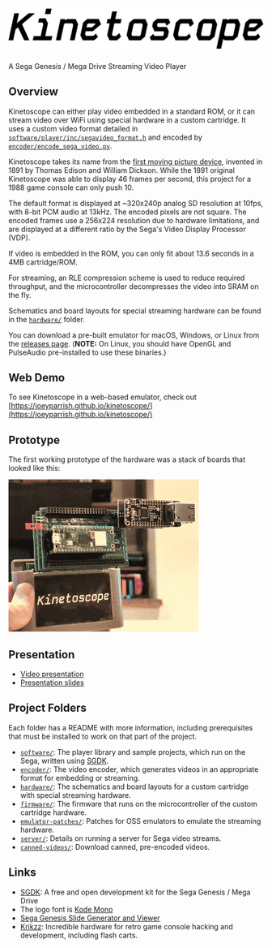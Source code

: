 <h1>
  <picture>
    <source media="(prefers-color-scheme: dark)" srcset="logo-dark.svg">
    <source media="(prefers-color-scheme: light)" srcset="logo.svg">
    <img alt="Kinetoscope Logo" src="logo.svg">
  </picture>
</h1>

A Sega Genesis / Mega Drive Streaming Video Player


## Overview

Kinetoscope can either play video embedded in a standard ROM, or it can stream
video over WiFi using special hardware in a custom cartridge.  It uses a custom
video format detailed in
[`software/player/inc/segavideo_format.h`](software/player/inc/segavideo_format.h)
and encoded by
[`encoder/encode_sega_video.py`](encoder/encode_sega_video.py).

Kinetoscope takes its name from the [first moving picture
device](https://www.britannica.com/technology/Kinetoscope), invented in 1891 by
Thomas Edison and William Dickson.  While the 1891 original Kinetoscope was
able to display 46 frames per second, this project for a 1988 game console can
only push 10.

The default format is displayed at ~320x240p analog SD resolution at 10fps,
with 8-bit PCM audio at 13kHz.  The encoded pixels are not square.  The encoded
frames use a 256x224 resolution due to hardware limitations, and are displayed
at a different ratio by the Sega's Video Display Processor (VDP).

If video is embedded in the ROM, you can only fit about 13.6 seconds in a 4MB
cartridge/ROM.

For streaming, an RLE compression scheme is used to reduce required throughput,
and the microcontroller decompresses the video into SRAM on the fly.

Schematics and board layouts for special streaming hardware can be found in the
[`hardware/`](hardware/) folder.

You can download a pre-built emulator for macOS, Windows, or Linux from the
[releases page](https://github.com/joeyparrish/kinetoscope/releases).
(**NOTE:** On Linux, you should have OpenGL and PulseAudio pre-installed to use
these binaries.)


## Web Demo

To see Kinetoscope in a web-based emulator, check out
[https://joeyparrish.github.io/kinetoscope/](https://joeyparrish.github.io/kinetoscope/)


## Prototype

The first working prototype of the hardware was a stack of boards that looked
like this:

![Kinetoscope prototype hardware](hardware/prototype-cart.gif)


## Presentation

 - [Video presentation](https://youtu.be/0Atlf_whVgA)
 - [Presentation slides](https://docs.google.com/presentation/d/1nqJEwOmjEmVEMR6anbMV5HIaqYFpPi18ib-LaNSrTQE/)


## Project Folders

Each folder has a README with more information, including prerequisites that
must be installed to work on that part of the project.

 - [`software/`](software/): The player library and sample projects, which run
   on the Sega, written using [SGDK][].
 - [`encoder/`](encoder/): The video encoder, which generates videos in an
   appropriate format for embedding or streaming.
 - [`hardware/`](hardware/): The schematics and board layouts for a custom
   cartridge with special streaming hardware.
 - [`firmware/`](firmware/): The firmware that runs on the microcontroller of
   the custom cartridge hardware.
 - [`emulator-patches/`](emulator-patches/): Patches for OSS emulators to
   emulate the streaming hardware.
 - [`server/`](server/): Details on running a server for Sega video streams.
 - [`canned-videos/`](canned-videos/): Download canned, pre-encoded videos.


## Links

 - [SGDK][]: A free and open development kit for the Sega Genesis / Mega Drive
 - The logo font is [Kode Mono](https://kodemono.com/)
 - [Sega Genesis Slide Generator and Viewer](https://github.com/joeyparrish/sega-slides/)
 - [Krikzz](https://krikzz.com/our-products/cartridges/): Incredible hardware
   for retro game console hacking and development, including flash carts.


[SGDK]: https://github.com/Stephane-D/SGDK
